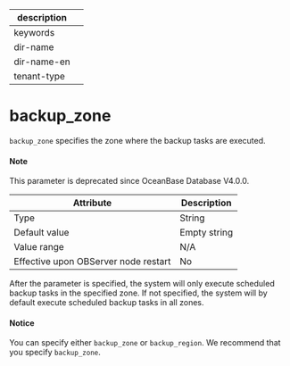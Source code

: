 |description||
|---|---|
|keywords||
|dir-name||
|dir-name-en||
|tenant-type||

# backup_zone

`backup_zone` specifies the zone where the backup tasks are executed.

<main id="notice" type='explain'>
  <h4>Note</h4>
  <p>This parameter is deprecated since OceanBase Database V4.0.0. </p>
</main>

| **Attribute** | **Description** |
|------------------|--------|
| Type | String |
| Default value | Empty string |
| Value range | N/A |
| Effective upon OBServer node restart | No |


After the parameter is specified, the system will only execute scheduled backup tasks in the specified zone. If not specified, the system will by default execute scheduled backup tasks in all zones.

<main id="notice" type='notice'>
  <h4>Notice</h4>
  <p>You can specify either <code>backup_zone</code> or <code>backup_region</code>. We recommend that you specify <code>backup_zone</code>. </p>
</main>
